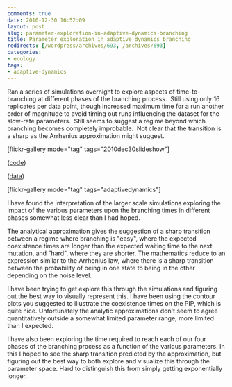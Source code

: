 ```yaml
---
comments: true
date: 2010-12-30 16:52:09
layout: post
slug: parameter-exploration-in-adaptive-dynamics-branching
title: Parameter exploration in adaptive dynamics branching
redirects: [/wordpress/archives/693, /archives/693]
categories:
- ecology
tags:
- adaptive-dynamics
---
```


Ran a series of simulations overnight to explore aspects of time-to-branching at different phases of the branching process.  Still using only 16 replicates per data point, though increased maximum time for a run another order of magnitude to avoid timing out runs influencing the dataset for the slow-rate parameters.  Still seems to suggest a regime beyond which branching becomes completely improbable.  Not clear that the transition is a sharp as the Arrhenius approximation might suggest.

[flickr-gallery mode="tag" tags="2010dec30slideshow"]

([code](https://github.com/cboettig/AdaptiveDynamics/commit/20124cd7ce45f26f0cd40ad4896ea5358d655c63#diff-1))

([data](https://github.com/cboettig/AdaptiveDynamics/blob/2b25473689f6b4e9ba739a4373a3e457da9589c0/demos/waiting_times.Rdat))

[flickr-gallery mode="tag" tags="adaptivedynamics"]

I have found the interpretation of the larger scale simulations exploring the impact of the various parameters upon the branching times in different phases somewhat less clear than I had hoped.

The analytical approximation gives the suggestion of a sharp transition between a regime where branching is "easy", where the expected coexistence times are longer than the expected waiting time to the next mutation, and "hard", where they are shorter.  The mathematics reduce to an expression similar to the Arrhenius law, where there is a sharp transition between the probability of being in one state to being in the other depending on the noise level. 

I have been trying to get explore this through the simulations and figuring out the best way to visually represent this.  I have been using the contour plots you suggested to illustrate the coexistence times on the PIP, which is quite nice.  Unfortunately the analytic approximations don't seem to agree quantitatively outside a somewhat limited parameter range, more limited than I expected.  

I have also been exploring the time required to reach each of our four phases of the branching process as a function of the various parameters.  In this I hoped to see the sharp transition predicted by the approximation, but figuring out the best way to both explore and visualize this through the parameter space.  Hard to distinguish this from simply getting exponentially longer.  
